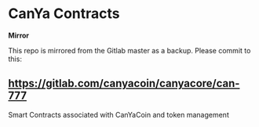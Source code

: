 # CanYa Contracts

**Mirror**

This repo is mirrored from the Gitlab master as a backup. Please commit to this:

https://gitlab.com/canyacoin/canyacore/can-777
---

Smart Contracts associated with CanYaCoin and token management
